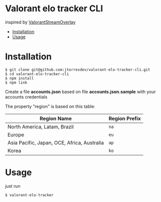 Valorant elo tracker CLI
====================

inspired by [ValorantStreamOverlay](https://github.com/RumbleMike/ValorantStreamOverlay)




<!-- toc -->
* [Installation](#installation)
* [Usage](#usage)
<!-- tocstop -->
# Installation
<!-- installation -->
```sh-session
$ git clone git@github.com:jtorresdev/valorant-elo-tracker-cli.git
$ cd valorant-elo-tracker-cli
$ npm install
$ npm link
```

Create a file **accounts.json** based on file **accounts.json.sample** with your accounts credentials


The property "region" is based on this table:

| Region Name | Region Prefix |
| - | - |
| North America, Latam, Brazil | `na` |
| Europe | `eu` |
| Asia Pacific, Japan, OCE, Africa, Australia  | `ap` |
| Korea | `ko` |
<!-- installationstop -->

<!-- usage -->
# Usage
just run

```sh-session
$ valorant-elo-tracker
```
<!-- usagestop -->
